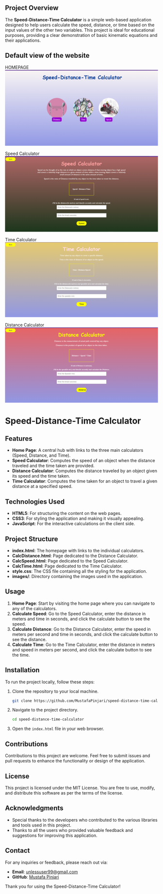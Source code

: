## Project Overview

The **Speed-Distance-Time Calculator** is a simple web-based application designed to help users calculate the speed, distance, or time based on the input values of the other two variables. This project is ideal for educational purposes, providing a clear demonstration of basic kinematic equations and their applications.


## Default view of the website
HOMEPAGE
![homepage](images/index.png)

Speed Calculator
![homepage](images/speedCal.png)

Time Calculator
![homepage](images/timeCal.png)

Distance Calculator
![homepage](images/distanceCal.png)
# Speed-Distance-Time Calculator


## Features

- **Home Page**: A central hub with links to the three main calculators (Speed, Distance, and Time).
- **Speed Calculator**: Computes the speed of an object when the distance traveled and the time taken are provided.
- **Distance Calculator**: Computes the distance traveled by an object given its speed and the time taken.
- **Time Calculator**: Computes the time taken for an object to travel a given distance at a specified speed.

## Technologies Used

- **HTML5**: For structuring the content on the web pages.
- **CSS3**: For styling the application and making it visually appealing.
- **JavaScript**: For the interactive calculations on the client side.

## Project Structure

- **index.html**: The homepage with links to the individual calculators.
- **CalcDistance.html**: Page dedicated to the Distance Calculator.
- **CalcSpeed.html**: Page dedicated to the Speed Calculator.
- **CalcTime.html**: Page dedicated to the Time Calculator.
- **style.css**: The CSS file containing all the styling for the application.
- **images/**: Directory containing the images used in the application.

## Usage

1. **Home Page**: Start by visiting the home page where you can navigate to any of the calculators.
2. **Calculate Speed**: Go to the Speed Calculator, enter the distance in meters and time in seconds, and click the calculate button to see the speed.
3. **Calculate Distance**: Go to the Distance Calculator, enter the speed in meters per second and time in seconds, and click the calculate button to see the distance.
4. **Calculate Time**: Go to the Time Calculator, enter the distance in meters and speed in meters per second, and click the calculate button to see the time.

## Installation

To run the project locally, follow these steps:

1. Clone the repository to your local machine.
    ```bash
    git clone https://github.com/MustafaPinjari/speed-distance-time-calculator.git
    ```
2. Navigate to the project directory.
    ```bash
    cd speed-distance-time-calculator
    ```
3. Open the `index.html` file in your web browser.

## Contributions

Contributions to this project are welcome. Feel free to submit issues and pull requests to enhance the functionality or design of the application.

## License

This project is licensed under the MIT License. You are free to use, modify, and distribute this software as per the terms of the license.

## Acknowledgments

- Special thanks to the developers who contributed to the various libraries and tools used in this project.
- Thanks to all the users who provided valuable feedback and suggestions for improving this application.

## Contact

For any inquiries or feedback, please reach out via:
- **Email**: unlessuser99@gmail.com
- **GitHub**: [Mustafa Pinjari](https://github.com/MustafaPinjari)

Thank you for using the Speed-Distance-Time Calculator!
